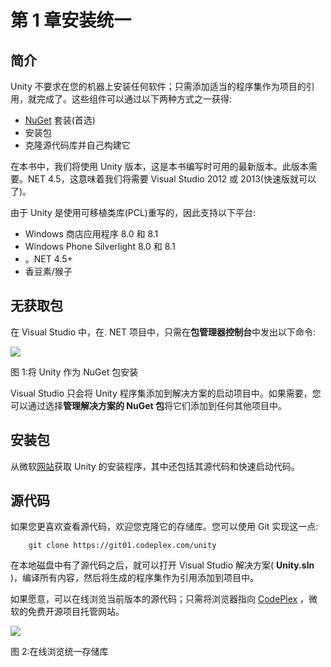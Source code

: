 # 第 1 章安装统一

## 简介

Unity 不要求在您的机器上安装任何软件；只需添加适当的程序集作为项目的引用，就完成了。这些组件可以通过以下两种方式之一获得:

*   [NuGet](http://www.nuget.org) 套装(首选)
*   安装包
*   克隆源代码库并自己构建它

在本书中，我们将使用 Unity 版本，这是本书编写时可用的最新版本。此版本需要。NET 4.5，这意味着我们将需要 Visual Studio 2012 或 2013(快速版就可以了)。

由于 Unity 是使用可移植类库(PCL)重写的，因此支持以下平台:

*   Windows 商店应用程序 8.0 和 8.1
*   Windows Phone Silverlight 8.0 和 8.1
*   。NET 4.5+
*   香豆素/猴子

## 无获取包

在 Visual Studio 中，在. NET 项目中，只需在**包管理器控制台**中发出以下命令:

![](../Images/image003.png)

图 1:将 Unity 作为 NuGet 包安装

Visual Studio 只会将 Unity 程序集添加到解决方案的启动项目中。如果需要，您可以通过选择**管理解决方案的 NuGet 包**将它们添加到任何其他项目中。

## 安装包

从微软[网站](http://www.microsoft.com/en-us/download/details.aspx?id=38788)获取 Unity 的安装程序，其中还包括其源代码和快速启动代码。

## 源代码

如果您更喜欢查看源代码，欢迎您克隆它的存储库。您可以使用 Git 实现这一点:

```
    git clone https://git01.codeplex.com/unity

```

在本地磁盘中有了源代码之后，就可以打开 Visual Studio 解决方案( **Unity.sln** )，编译所有内容，然后将生成的程序集作为引用添加到项目中。

如果愿意，可以在线浏览当前版本的源代码；只需将浏览器指向 [CodePlex](http://unity.codeplex.com/SourceControl/latest) ，微软的免费开源项目托管网站。

![](../Images/image004.jpg)

图 2:在线浏览统一存储库